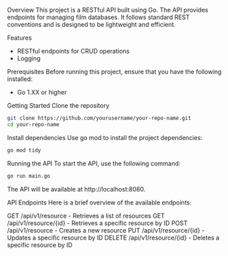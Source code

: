 Overview
This project is a RESTful API built using Go. The API provides endpoints for managing film databases. It follows standard REST conventions and is designed to be lightweight and efficient.

Features
- RESTful endpoints for CRUD operations
- Logging

Prerequisites
Before running this project, ensure that you have the following installed:

- Go 1.XX or higher

Getting Started
Clone the repository

```bash
git clone https://github.com/yourusername/your-repo-name.git
cd your-repo-name
```

Install dependencies
Use go mod to install the project dependencies:

```bash
go mod tidy
```

Running the API
To start the API, use the following command:

```bash
go run main.go
```

The API will be available at http://localhost:8080.


API Endpoints
Here is a brief overview of the available endpoints:

GET /api/v1/resource - Retrieves a list of resources
GET /api/v1/resource/{id} - Retrieves a specific resource by ID
POST /api/v1/resource - Creates a new resource
PUT /api/v1/resource/{id} - Updates a specific resource by ID
DELETE /api/v1/resource/{id} - Deletes a specific resource by ID
